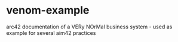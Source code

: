 # venom-example
arc42 documentation of a VERy NOrMal business system - used as example for several aim42 practices
